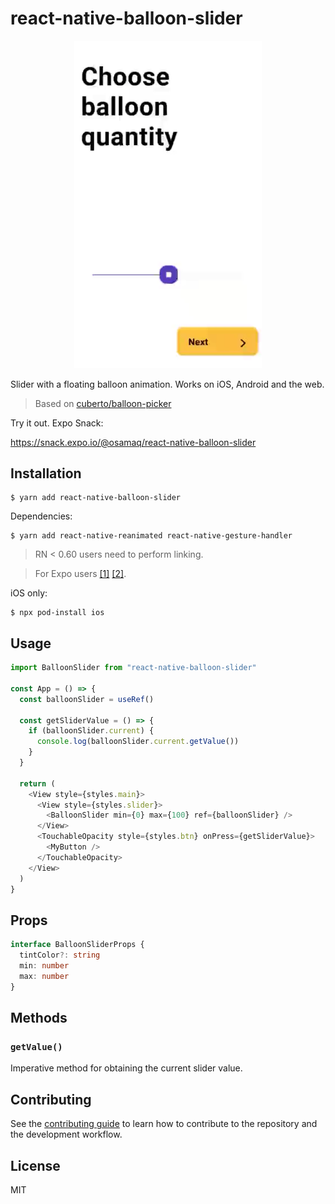 # react-native-balloon-slider

<p align="center" >
  <img
    width="300px"
    src="https://github.com/osamaq/react-native-balloon-slider/raw/master/assets/demo.gif"
    alt="Demo gif"
  />
</p>

Slider with a floating balloon animation. Works on iOS, Android and the web.

> Based on [cuberto/balloon-picker](https://github.com/Cuberto/balloon-picker)

Try it out. Expo Snack:

https://snack.expo.io/@osamaq/react-native-balloon-slider

## Installation

```
$ yarn add react-native-balloon-slider
```

Dependencies:

```
$ yarn add react-native-reanimated react-native-gesture-handler
```

> RN < 0.60 users need to perform linking.

> For Expo users [[1]](https://docs.expo.io/versions/latest/sdk/reanimated/) [[2]](https://docs.expo.io/versions/latest/sdk/gesture-handler/).

iOS only:

```
$ npx pod-install ios
```

## Usage

```js
import BalloonSlider from "react-native-balloon-slider"

const App = () => {
  const balloonSlider = useRef()

  const getSliderValue = () => {
    if (balloonSlider.current) {
      console.log(balloonSlider.current.getValue())
    }
  }

  return (
    <View style={styles.main}>
      <View style={styles.slider}>
        <BalloonSlider min={0} max={100} ref={balloonSlider} />
      </View>
      <TouchableOpacity style={styles.btn} onPress={getSliderValue}>
        <MyButton />
      </TouchableOpacity>
    </View>
  )
}
```

## Props

```ts
interface BalloonSliderProps {
  tintColor?: string
  min: number
  max: number
}
```

## Methods

### `getValue()`

Imperative method for obtaining the current slider value.

## Contributing

See the [contributing guide](CONTRIBUTING.md) to learn how to contribute to the repository and the development workflow.

## License

MIT
